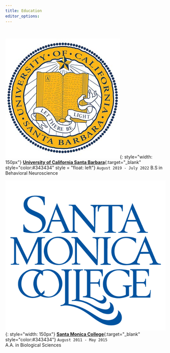 ```yaml
---
title: Education
editor_options: 
---
```


<br>

![](/images/UCSB_seal.jpg){: style="width: 150px"}
[**University of California Santa Barbara**](https://www.ucsb.edu/){:target="\_blank" style="color:#343434" style = "float: left"}
 `August 2019 - July 2022` B.S in Behavioral Neuroscience

![](/images/SMC_seal.png){: style="width: 150px"}
[**Santa Monica College**](https://www.smc.edu/){:target="\_blank" style="color:#343434"} 
`August 2011 - May 2015` <br/> A.A. in Biological Sciences
